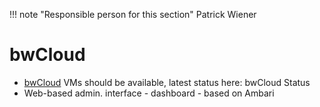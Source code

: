 !!! note "Responsible person for this section"
    Patrick Wiener

# bwCloud

- [bwCloud](https://www.bw-cloud.org/) VMs should be available, latest status here: bwCloud Status
- Web-based admin. interface - dashboard - based on Ambari
